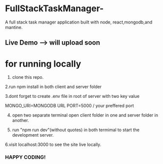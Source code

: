 # FullStackTaskManager-
A full stack task manager application built with node, react,mongodb,and mantine. 

## Live Demo --> will upload soon

# for running locally

1. clone this repo.

2.run npm install in both client and server folder

3.dont forget to create .env file in root of server with two key value

MONGO_URI=MONGODB URL
PORT=5000 / your preffered port

4. open two separate terminal open client folder in one and server folder in another.

5. run "npm run dev"(without quotes) in both termimal to start the development server.

6.visit localhost:3000 to see the site live locally.     

###  HAPPY CODING!
